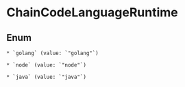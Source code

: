 
# ChainCodeLanguageRuntime

## Enum


    * `golang` (value: `"golang"`)

    * `node` (value: `"node"`)

    * `java` (value: `"java"`)



